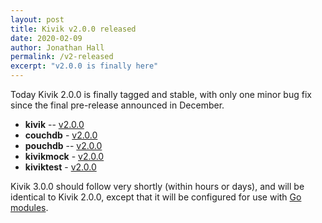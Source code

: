 ```yaml
---
layout: post
title: Kivik v2.0.0 released
date: 2020-02-09
author: Jonathan Hall
permalink: /v2-released
excerpt: "v2.0.0 is finally here"
---
```


Today Kivik 2.0.0 is finally tagged and stable, with only one minor bug fix since the final pre-release announced in December.

- **kivik** -- [v2.0.0](https://github.com/go-kivik/kivik/releases/tag/v2.0.0)
- **couchdb** - [v2.0.0](https://github.com/go-kivik/couchdb/releases/tag/v2.0.0)
- **pouchdb** -- [v2.0.0](https://github.com/go-kivik/pouchdb/releases/tag/v2.0.0)
- **kivikmock** - [v2.0.0](https://github.com/go-kivik/kivikmock/releases/tag/v2.0.0)
- **kiviktest** - [v2.0.0](https://github.com/go-kivik/kiviktest/releases/tag/v2.0.0)

Kivik 3.0.0 should follow very shortly (within hours or days), and will be identical to Kivik 2.0.0, except that it will be configured for use with [Go modules](https://github.com/golang/go/wiki/Modules).
